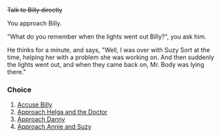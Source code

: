 ~~Talk to Billy directly~~

You approach Billy.

"What do you remember when the lights went out Billy?", you ask him.

He thinks for a minute, and says, "Well, I was over with Suzy Sort at the time, helping her with a problem she was working on. And then suddenly the lights went out, and when they came back on, Mr. Body was lying there."

### Choice
1. [Accuse Billy](5c.md)
1. [Approach Helga and the Doctor](3a.md)
1. [Approach Danny](3c.md)
1. [Approach Annie and Suzy](3d.md)
